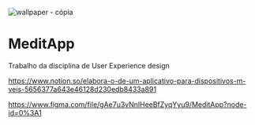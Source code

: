 
![wallpaper - cópia](https://user-images.githubusercontent.com/35511577/217003804-ad141cc2-9c08-4b30-a82c-e2212531e667.png)

# MeditApp
Trabalho da disciplina de User Experience design 

https://www.notion.so/elabora-o-de-um-aplicativo-para-dispositivos-m-veis-5656377a643e46128d230edb8433a891

https://www.figma.com/file/gAe7u3vNnlHeeBfZyqYyu9/MeditApp?node-id=0%3A1
